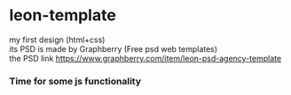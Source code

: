 # leon-template
my first design (html+css) <br>
its PSD is made by Graphberry (Free psd web templates) <br>
the PSD link https://www.graphberry.com/item/leon-psd-agency-template   <br>
### Time for some js functionality  
